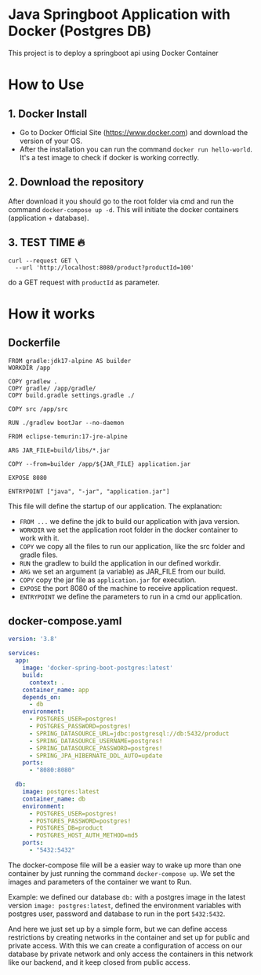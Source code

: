 # Java Springboot Application with Docker (Postgres DB)
This project is to deploy a springboot api using Docker Container
# How to Use
## 1. Docker Install
- Go to Docker Official Site (https://www.docker.com) and download the version of your OS.
- After the installation you can run the command ``docker run hello-world``. It's a test image to check if docker is working correctly.
## 2. Download the repository
After download it you should go to the root folder via cmd and run the command ``docker-compose up -d``.
This will initiate the docker containers (application + database).

## 3. TEST TIME 🔥
```shell
curl --request GET \
  --url 'http://localhost:8080/product?productId=100'
```
do a GET request with ``productId`` as parameter.

# How it works
## Dockerfile
```shell
FROM gradle:jdk17-alpine AS builder
WORKDIR /app

COPY gradlew .
COPY gradle/ /app/gradle/
COPY build.gradle settings.gradle ./

COPY src /app/src

RUN ./gradlew bootJar --no-daemon

FROM eclipse-temurin:17-jre-alpine

ARG JAR_FILE=build/libs/*.jar

COPY --from=builder /app/${JAR_FILE} application.jar

EXPOSE 8080

ENTRYPOINT ["java", "-jar", "application.jar"]
```
This file will define the startup of our application.
The explanation:
- `FROM ...` we define the jdk to build our application with java version.
- `WORKDIR` we set the application root folder in the docker container to work with it.
- `COPY` we copy all the files to run our application, like the src folder and gradle files.
- `RUN` the gradlew to build the application in our defined workdir.
- `ARG` we set an argument (a variable) as JAR_FILE from our build.
- `COPY` copy the jar file as `application.jar` for execution.
- `EXPOSE` the port 8080 of the machine to receive application request.
- `ENTRYPOINT` we define the parameters to run in a cmd our application.

## docker-compose.yaml
```yaml
version: '3.8'

services:
  app:
    image: 'docker-spring-boot-postgres:latest'
    build:
      context: .
    container_name: app
    depends_on:
      - db
    environment:
      - POSTGRES_USER=postgres!
      - POSTGRES_PASSWORD=postgres!
      - SPRING_DATASOURCE_URL=jdbc:postgresql://db:5432/product
      - SPRING_DATASOURCE_USERNAME=postgres!
      - SPRING_DATASOURCE_PASSWORD=postgres!
      - SPRING_JPA_HIBERNATE_DDL_AUTO=update
    ports:
      - "8080:8080"

  db:
    image: postgres:latest
    container_name: db
    environment:
      - POSTGRES_USER=postgres!
      - POSTGRES_PASSWORD=postgres!
      - POSTGRES_DB=product
      - POSTGRES_HOST_AUTH_METHOD=md5
    ports:
      - "5432:5432"
```

The docker-compose file will be a easier way to wake up more than one container by just running the command
`docker-compose up`. We set the images and parameters of the container we want to Run.

Example: we defined our database `db:` with a postgres image in the latest version `image: postgres:latest`,
defined the environment variables with postgres user, password and database to run in the port `5432:5432`.

And here we just set up by a simple form, but we can define access restrictions by creating networks in the container
and set up for public and private access. With this we can create a configuration of access on our database by
private network and only access the containers in this network like our backend, and it keep closed from public access.